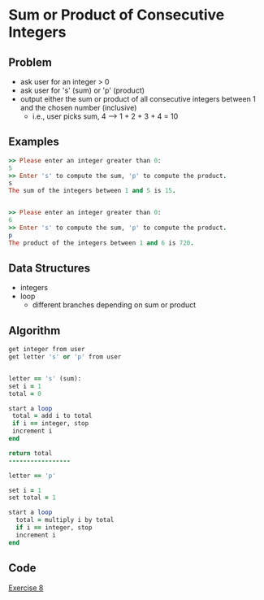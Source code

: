 # Sum or Product of Consecutive Integers

## Problem

- ask user for an integer > 0
- ask user for 's' (sum) or 'p' (product)
- output either the sum or product of all consecutive integers between 1 and the chosen number (inclusive)
  - i.e., user picks sum, 4 --> 1 + 2 + 3 + 4 = 10

## Examples

```ruby
>> Please enter an integer greater than 0:
5
>> Enter 's' to compute the sum, 'p' to compute the product.
s
The sum of the integers between 1 and 5 is 15.


>> Please enter an integer greater than 0:
6
>> Enter 's' to compute the sum, 'p' to compute the product.
p
The product of the integers between 1 and 6 is 720.
```

## Data Structures

- integers
- loop 
    - different branches depending on sum or product

## Algorithm
```ruby
get integer from user
get letter 's' or 'p' from user


letter == 's' (sum):
set i = 1
total = 0 

start a loop
 total = add i to total
 if i == integer, stop
 increment i 
end

return total
-----------------

letter == 'p'

set i = 1
set total = 1

start a loop
  total = multiply i by total
  if i == integer, stop
  increment i
end
```

## Code
[Exercise 8](/exercise_8.rb)